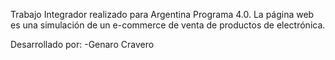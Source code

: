 Trabajo Integrador realizado para Argentina Programa 4.0.
La página web es una simulación de un e-commerce de venta de productos de electrónica.

Desarrollado por:
-Genaro Cravero